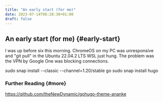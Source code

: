 ```yaml
---
title: "An early start (for me)"
date: 2023-07-14T06:28:30+01:00
draft: false
---
```

## An early start (for me) {#early-start}

I was up before six this morning. ChromeOS on my PC was unresponsive and "git pull" in the Ubuntu 22.04.2 LTS WSL just hung. The problem was the VPN by Google One was blocking connections.

sudo snap install --classic --channel=1.20/stable go
sudo snap install hugo

### Further Reading {#more}
https://github.com/theNewDynamic/gohugo-theme-ananke
